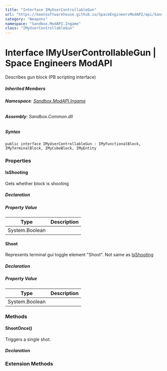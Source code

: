 ```yaml
---
title: "Interface IMyUserControllableGun"
url: "https://keensoftwarehouse.github.io/SpaceEngineersModAPI/api/Sandbox.ModAPI.Ingame.IMyUserControllableGun.html"
category: "Weapons"
namespace: "Sandbox.ModAPI.Ingame"
class: "IMyUserControllableGun"
---
```


# Interface IMyUserControllableGun | Space Engineers ModAPI

Describes gun block (PB scripting interface)

##### Inherited Members

###### **Namespace**: [Sandbox.ModAPI.Ingame](https://keensoftwarehouse.github.io/SpaceEngineersModAPI/api/Sandbox.ModAPI.Ingame.html)

###### **Assembly**: Sandbox.Common.dll

##### Syntax

```
public interface IMyUserControllableGun : IMyFunctionalBlock, IMyTerminalBlock, IMyCubeBlock, IMyEntity
```

### Properties

#### IsShooting

Gets whether block is shooting

##### Declaration

##### Property Value

| Type | Description |
| --- | --- |
| System.Boolean |     |

#### Shoot

Represents terminal gui toggle element "Shoot". Not same as [IsShooting](https://keensoftwarehouse.github.io/SpaceEngineersModAPI/api/Sandbox.ModAPI.Ingame.IMyUserControllableGun.html#Sandbox_ModAPI_Ingame_IMyUserControllableGun_IsShooting)

##### Declaration

##### Property Value

| Type | Description |
| --- | --- |
| System.Boolean |     |

### Methods

#### ShootOnce()

Triggers a single shot.

##### Declaration

### Extension Methods